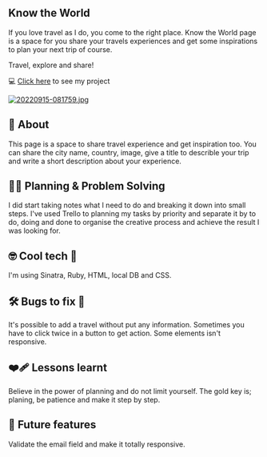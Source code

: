 ## Know the World

  If you love travel as I do, you come to the right place.
  Know the World page is a space for you share your travels experiences and get some inspirations
  to plan your next trip of course.
    
  Travel, explore and share!
    

💻 [Click here](https://stark-tor-02004.herokuapp.com/) to see my project

[![20220915-081759.jpg](https://i.postimg.cc/pX1c5DPX/20220915-081759.jpg)](https://postimg.cc/KRBDd3Kd)

## :bookmark_tabs: About

  This page is a space to share travel experience and get inspiration too.
  You can share the city name, country, image, give a title to describle your
  trip and write a short description about your experience.

## :woman_technologist: Planning & Problem Solving


  I did start taking notes what I need to do and breaking it down into small steps.
  I've used Trello to planning my tasks by priority and separate it by to do, doing 
  and done to organise the creative process and achieve the result I was looking for.
    
    
## :nerd_face:  Cool tech  :dart:

  I'm using Sinatra, Ruby, HTML, local DB and CSS.

## :hammer_and_wrench:  Bugs to fix  :firecracker:

  It's possible to add a travel without put any information. Sometimes you have to click 
  twice in a button to get action. Some elements isn't responsive.

## :mending_heart: Lessons learnt

 Believe in the power of planning and do not limit yourself. The gold key is; planing,
 be patience and make it step by step.

## :star_struck: Future features

 Validate the email field and make it totally responsive.

